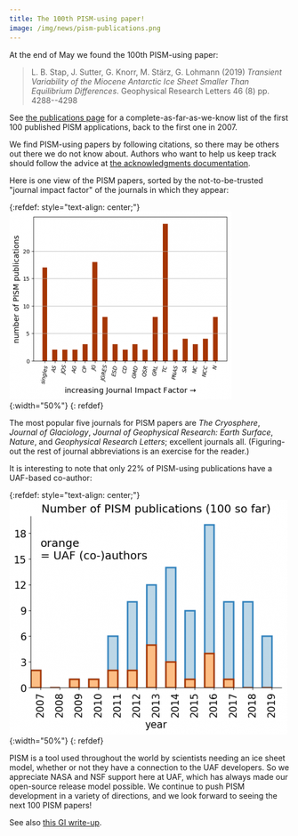 ```yaml
---
title: The 100th PISM-using paper!
image: /img/news/pism-publications.png
---
```


At the end of May we found the 100th PISM-using paper:

> L. B. Stap, J. Sutter, G. Knorr, M. Stärz, G. Lohmann (2019) *Transient
Variability of the Miocene Antarctic Ice Sheet Smaller Than Equilibrium
Differences*. Geophysical Research Letters 46 (8) pp. 4288--4298

See [the publications page](/publications/) for a
complete-as-far-as-we-know list of the first 100 published PISM
applications, back to the first one in 2007.

We find PISM-using papers by following citations, so there may be others
out there we do not know about. Authors who want to help us keep track
should follow the advice at [the acknowledgments
documentation](https://github.com/pism/pism/blob/master/ACKNOWLEDGE.rst).

Here is one view of the PISM papers, sorted by the not-to-be-trusted
"journal impact factor" of the journals in which they appear:

{:refdef: style="text-align: center;"}
![Plot showing PISM papers by journal impact factor](/img/news/pism-journals.png){:width="50%"}
{: refdef}

The most popular five journals for PISM papers are *The Cryosphere*,
*Journal of Glaciology*, *Journal of Geophysical Research: Earth
Surface*, *Nature*, and *Geophysical Research Letters*; excellent
journals all. (Figuring-out the rest of journal abbreviations is an
exercise for the reader.)

It is interesting to note that only 22% of PISM-using publications have
a UAF-based co-author:

{:refdef: style="text-align: center;"}
![Plot showing PISM papers per year, highlighting papers by UAF authors](/img/news/pism-uaf-publications.png){:width="50%"}
{: refdef}

PISM is a tool used throughout the world by scientists needing an ice
sheet model, whether or not they have a connection to the UAF
developers. So we appreciate NASA and NSF support here at UAF, which has
always made our open-source release model possible. We continue to push
PISM development in a variety of directions, and we look forward to
seeing the next 100 PISM papers!

See also [this GI
write-up](https://www.gi.alaska.edu/news/ice-sheet-model-reaches-100th-publication-benchmark).
